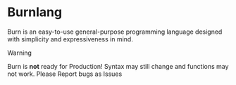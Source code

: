 # Burnlang


Burn is an easy-to-use general-purpose programming language designed with simplicity and expressiveness in mind.

> [!WARNING]
> Burn is **not** ready for Production! Syntax may still change and functions may not work. Please Report bugs as Issues
